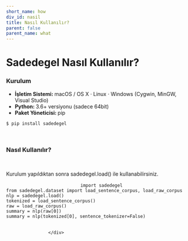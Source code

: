 ```yaml
---
short_name: how
div_id: nasil
title: Nasıl Kullanılır?
parent: false
parent_name: what
---
```


<h1><strong>Sadedegel</strong> Nasıl Kullanılır?</h1>
<h3><strong>Kurulum</strong></h3>
<ul>
    <li><strong>İşletim Sistemi: </strong>macOS / OS X · Linux · Windows (Cygwin, MinGW, Visual
        Studio)
    </li>
    <li><strong>Python: </strong>3.6+ versiyonu (sadece 64bit)</li>
    <li><strong>Paket Yöneticisi: </strong>pip</li>
</ul>
<pre class="code-view"><code class="javascript"><span class="hljs-function"><span
    class="hljs-keyword">$ pip</span></span> <span class="hljs-keyword">install</span> <span
    class="hljs-title">sadedegel</span></code></pre>
<br />
<h3><strong>Nasıl Kullanılır?</strong></h3>
<div class="row">
    <div class="col-md-4">
        <br/>
        <p>Kurulum yapıldıktan sonra sadedegel.load() ile kullanabilirsiniz.</p>
</div>
<div class="col-md-8">
    <pre class="code-view">
                        <code class="python">import sadedegel
from <span class="hljs-variable">sadedegel.dataset</span> import load_sentence_corpus, load_raw_corpus
<span class="hljs-variable">nlp</span> = <span class="hljs-variable">sadedegel.load()</span>
<span class="hljs-variable">tokenized</span> = <span class="hljs-variable">load_sentence_corpus()</span>
<span class="hljs-variable">raw</span> = <span class="hljs-variable">load_raw_corpus()</span>
<span class="hljs-variable">summary</span> = <span class="hljs-variable">nlp(raw[0])</span>
<span class="hljs-variable">summary</span> = <span class="hljs-variable">nlp(tokenized[0], sentence_tokenizer=False)</span>
</code>
</pre>
</div>

                    </div>
